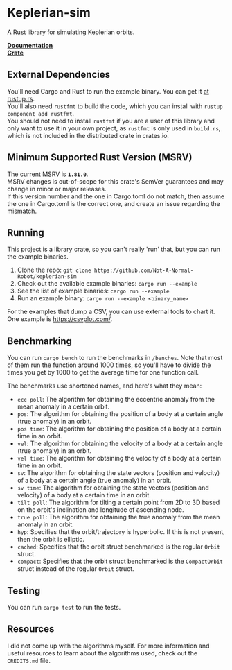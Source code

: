# Keplerian-sim
A Rust library for simulating Keplerian orbits.

**[Documentation](https://docs.rs/keplerian-sim/)**  
**[Crate](https://crates.io/crates/keplerian-sim)**

## External Dependencies
You'll need Cargo and Rust to run the example binary. You can get it [at rustup.rs](https://rustup.rs/).  
You'll also need `rustfmt` to build the code, which you can install with `rustup component add rustfmt`.  
You should not need to install `rustfmt` if you are a user of this library and only want to use it in your own project, as `rustfmt` is only used in `build.rs`, which is not included in the distributed crate in crates.io.

## Minimum Supported Rust Version (MSRV)
<!-- When changing the MSRV, don't forget to change `Cargo.toml`! -->
The current MSRV is **`1.81.0`**.  
MSRV changes is out-of-scope for this crate's SemVer guarantees and may change in minor or major releases.  
If this version number and the one in Cargo.toml do not match, then assume the one in Cargo.toml is the correct one, and create an issue regarding the mismatch.

## Running
This project is a library crate, so you can't really 'run' that, but you can run the example binaries.  
1. Clone the repo: `git clone https://github.com/Not-A-Normal-Robot/keplerian-sim`
2. Check out the available example binaries: `cargo run --example`
3. See the list of example binaries: `cargo run --example`
3. Run an example binary: `cargo run --example <binary_name>`

For the examples that dump a CSV, you can use external tools to chart it.  
One example is https://csvplot.com/.

## Benchmarking
You can run `cargo bench` to run the benchmarks in `/benches`. Note that most of them run the function around 1000 times, so you'll have to divide the times you get by 1000 to get the average time for one function call.

The benchmarks use shortened names, and here's what they mean:
- `ecc poll`: The algorithm for obtaining the eccentric anomaly from the mean anomaly in a certain orbit.
- `pos`: The algorithm for obtaining the position of a body at a certain angle (true anomaly) in an orbit.
- `pos time`: The algorithm for obtaining the position of a body at a certain time in an orbit.
- `vel`: The algorithm for obtaining the velocity of a body at a certain angle (true anomaly) in an orbit.
- `vel time`: The algorithm for obtaining the velocity of a body at a certain time in an orbit.
- `sv`: The algorithm for obtaining the state vectors (position and velocity) of a body at a certain angle (true anomaly) in an orbit.
- `sv time`: The algorithm for obtaining the state vectors (position and velocity) of a body at a certain time in an orbit.
- `tilt poll`: The algorithm for tilting a certain point from 2D to 3D based on the orbit's inclination and longitude of ascending node.
- `true poll`: The algorithm for obtaining the true anomaly from the mean anomaly in an orbit.
- `hyp`: Specifies that the orbit/trajectory is hyperbolic. If this is not present, then the orbit is elliptic.
- `cached`: Specifies that the orbit struct benchmarked is the regular `Orbit` struct.
- `compact`: Specifies that the orbit struct benchmarked is the `CompactOrbit` struct instead of the regular `Orbit` struct.

## Testing
You can run `cargo test` to run the tests.

## Resources
I did not come up with the algorithms myself. For more information and useful resources to learn about the algorithms used, check out the `CREDITS.md` file.